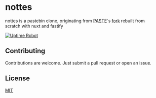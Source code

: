 # nottes

nottes is a pastebin clone, originating from [PASTE](https://github.com/jordansamuel/PASTE)`s [fork](https://github.com/wsehl/wspaste) rebuilt from scratch with nuxt and fastify

[![Uptime Robot](https://img.shields.io/uptimerobot/status/m788752184-036e7d73b566588f9bb3ede3?label=heroku)](https://stats.uptimerobot.com/kXD0runRnw/788752184)

## Contributing

Contributions are welcome. Just submit a pull request or open an issue.

## License

[MIT](/LICENSE)
